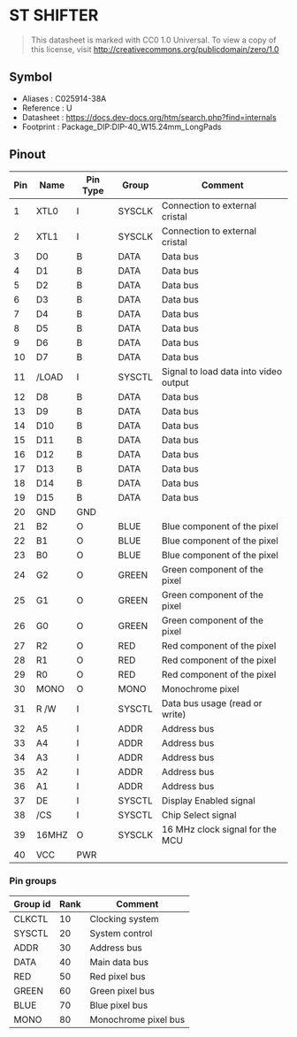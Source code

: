 # ST SHIFTER

> This datasheet is marked with CC0 1.0
> Universal. To view a copy of this license, visit
> http://creativecommons.org/publicdomain/zero/1.0

## Symbol

* Aliases : C025914-38A
* Reference : U
* Datasheet : https://docs.dev-docs.org/htm/search.php?find=internals
* Footprint : Package_DIP:DIP-40_W15.24mm_LongPads


## Pinout

|Pin|Name|Pin Type|Group|Comment|
|---|---|---|---|---|
|1|XTL0|I|SYSCLK|Connection to external cristal|
|2|XTL1|I|SYSCLK|Connection to external cristal|
|3|D0|B|DATA|Data bus|
|4|D1|B|DATA|Data bus|
|5|D2|B|DATA|Data bus|
|6|D3|B|DATA|Data bus|
|7|D4|B|DATA|Data bus|
|8|D5|B|DATA|Data bus|
|9|D6|B|DATA|Data bus|
|10|D7|B|DATA|Data bus|
|11|/LOAD|I|SYSCTL|Signal to load data into video output|
|12|D8|B|DATA|Data bus|
|13|D9|B|DATA|Data bus|
|14|D10|B|DATA|Data bus|
|15|D11|B|DATA|Data bus|
|16|D12|B|DATA|Data bus|
|17|D13|B|DATA|Data bus|
|18|D14|B|DATA|Data bus|
|19|D15|B|DATA|Data bus|
|20|GND|GND|||
|21|B2|O|BLUE|Blue component of the pixel|
|22|B1|O|BLUE|Blue component of the pixel|
|23|B0|O|BLUE|Blue component of the pixel|
|24|G2|O|GREEN|Green component of the pixel|
|25|G1|O|GREEN|Green component of the pixel|
|26|G0|O|GREEN|Green component of the pixel|
|27|R2|O|RED|Red component of the pixel|
|28|R1|O|RED|Red component of the pixel|
|29|R0|O|RED|Red component of the pixel|
|30|MONO|O|MONO|Monochrome pixel|
|31|R /W|I|SYSCTL|Data bus usage (read or write)|
|32|A5|I|ADDR|Address bus|
|33|A4|I|ADDR|Address bus|
|34|A3|I|ADDR|Address bus|
|35|A2|I|ADDR|Address bus|
|36|A1|I|ADDR|Address bus|
|37|DE|I|SYSCTL|Display Enabled signal|
|38|/CS|I|SYSCTL|Chip Select signal|
|39|16MHZ|O|SYSCLK|16 MHz clock signal for the MCU|
|40|VCC|PWR|||

### Pin groups

|Group id|Rank|Comment|
|---|---|---|
|CLKCTL|10|Clocking system|
|SYSCTL|20|System control|
|ADDR|30|Address bus|
|DATA|40|Main data bus|
|RED|50|Red pixel bus|
|GREEN|60|Green pixel bus|
|BLUE|70|Blue pixel bus|
|MONO|80|Monochrome pixel bus|
